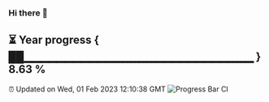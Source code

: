 ### Hi there 👋
⏳ Year progress { ██▁▁▁▁▁▁▁▁▁▁▁▁▁▁▁▁▁▁▁▁▁▁▁▁▁▁▁▁ } 8.63 %
---
⏰ Updated on Wed, 01 Feb 2023 12:10:38 GMT
![Progress Bar CI](https://github.com/Moyi321/Moyi321/workflows/Progress%20Bar%20CI/badge.svg)
